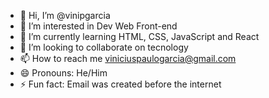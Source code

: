 - 👋 Hi, I’m @vinipgarcia
- 👀 I’m interested in Dev Web Front-end
- 🌱 I’m currently learning HTML, CSS, JavaScript and React
- 💞️ I’m looking to collaborate on tecnology
- 📫 How to reach me viniciuspaulogarcia@gmail.com
- 😄 Pronouns: He/Him
- ⚡ Fun fact: Email was created before the internet

<!---
vinipgarcia/vinipgarcia is a ✨ special ✨ repository because its `README.md` (this file) appears on your GitHub profile.
You can click the Preview link to take a look at your changes.
--->
